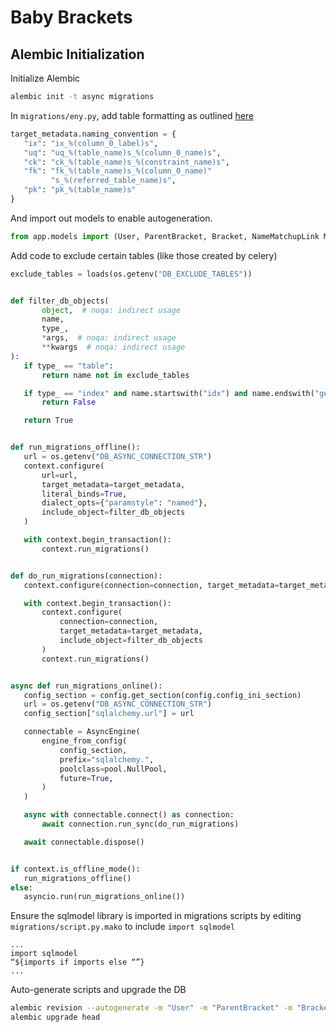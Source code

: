 # Baby Brackets

## Alembic Initialization
Initialize Alembic
```bash
alembic init -t async migrations
```
In `migrations/eny.py`, add table formatting as outlined [here](https://alembic.sqlalchemy.org/en/latest/naming.html)
```python
target_metadata.naming_convention = {
   "ix": "ix_%(column_0_label)s",
   "uq": "uq_%(table_name)s_%(column_0_name)s",
   "ck": "ck_%(table_name)s_%(constraint_name)s",
   "fk": "fk_%(table_name)s_%(column_0_name)"
         "s_%(referred_table_name)s",
   "pk": "pk_%(table_name)s"
}
```
And import out models to enable autogeneration.
```python
from app.models import (User, ParentBracket, Bracket, NameMatchupLink Matchup, Name)  # noqa: 'autogenerate' support
```
Add code to exclude certain tables (like those created by celery)
```python
exclude_tables = loads(os.getenv("DB_EXCLUDE_TABLES"))


def filter_db_objects(
       object,  # noqa: indirect usage
       name,
       type_,
       *args,  # noqa: indirect usage
       **kwargs  # noqa: indirect usage
):
   if type_ == "table":
       return name not in exclude_tables

   if type_ == "index" and name.startswith("idx") and name.endswith("geom"):
       return False

   return True


def run_migrations_offline():
   url = os.getenv("DB_ASYNC_CONNECTION_STR")
   context.configure(
       url=url,
       target_metadata=target_metadata,
       literal_binds=True,
       dialect_opts={"paramstyle": "named"},
       include_object=filter_db_objects
   )

   with context.begin_transaction():
       context.run_migrations()


def do_run_migrations(connection):
   context.configure(connection=connection, target_metadata=target_metadata)

   with context.begin_transaction():
       context.configure(
           connection=connection,
           target_metadata=target_metadata,
           include_object=filter_db_objects
       )
       context.run_migrations()


async def run_migrations_online():
   config_section = config.get_section(config.config_ini_section)
   url = os.getenv("DB_ASYNC_CONNECTION_STR")
   config_section["sqlalchemy.url"] = url

   connectable = AsyncEngine(
       engine_from_config(
           config_section,
           prefix="sqlalchemy.",
           poolclass=pool.NullPool,
           future=True,
       )
   )

   async with connectable.connect() as connection:
       await connection.run_sync(do_run_migrations)

   await connectable.dispose()


if context.is_offline_mode():
   run_migrations_offline()
else:
   asyncio.run(run_migrations_online())
```
Ensure the sqlmodel library is imported in migrations scripts by editing
`migrations/script.py.mako` to include `import sqlmodel`
```
...
import sqlmodel
“${imports if imports else “”}
...
```
Auto-generate scripts and upgrade the DB
```bash
alembic revision --autogenerate -m "User" -m "ParentBracket" -m "Bracket" -m "NameMatchupLink" -m "Matchup" -m "Name"
alembic upgrade head 
```